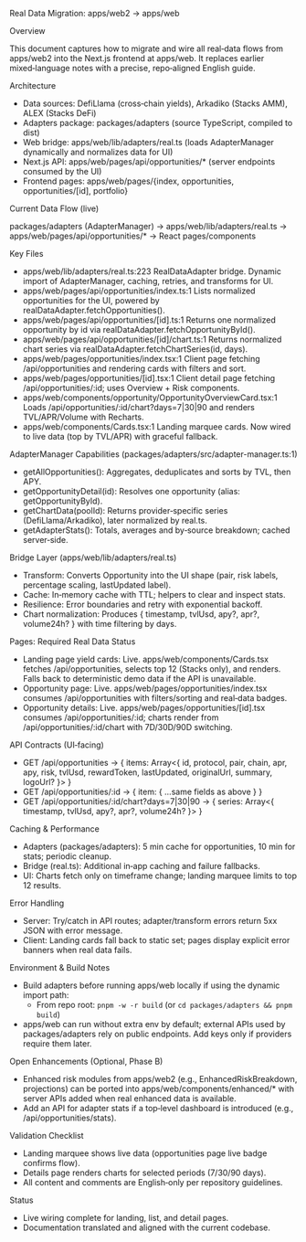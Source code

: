 Real Data Migration: apps/web2 → apps/web

Overview

This document captures how to migrate and wire all real‑data flows from apps/web2 into the Next.js frontend at apps/web. It replaces earlier mixed‑language notes with a precise, repo‑aligned English guide.

Architecture

- Data sources: DefiLlama (cross‑chain yields), Arkadiko (Stacks AMM), ALEX (Stacks DeFi)
- Adapters package: packages/adapters (source TypeScript, compiled to dist)
- Web bridge: apps/web/lib/adapters/real.ts (loads AdapterManager dynamically and normalizes data for UI)
- Next.js API: apps/web/pages/api/opportunities/\* (server endpoints consumed by the UI)
- Frontend pages: apps/web/pages/{index, opportunities, opportunities/[id], portfolio}

Current Data Flow (live)

packages/adapters (AdapterManager) → apps/web/lib/adapters/real.ts → apps/web/pages/api/opportunities/\* → React pages/components

Key Files

- apps/web/lib/adapters/real.ts:223
  RealDataAdapter bridge. Dynamic import of AdapterManager, caching, retries, and transforms for UI.
- apps/web/pages/api/opportunities/index.ts:1
  Lists normalized opportunities for the UI, powered by realDataAdapter.fetchOpportunities().
- apps/web/pages/api/opportunities/[id].ts:1
  Returns one normalized opportunity by id via realDataAdapter.fetchOpportunityById().
- apps/web/pages/api/opportunities/[id]/chart.ts:1
  Returns normalized chart series via realDataAdapter.fetchChartSeries(id, days).
- apps/web/pages/opportunities/index.tsx:1
  Client page fetching /api/opportunities and rendering cards with filters and sort.
- apps/web/pages/opportunities/[id].tsx:1
  Client detail page fetching /api/opportunities/:id; uses Overview + Risk components.
- apps/web/components/opportunity/OpportunityOverviewCard.tsx:1
  Loads /api/opportunities/:id/chart?days=7|30|90 and renders TVL/APR/Volume with Recharts.
- apps/web/components/Cards.tsx:1
  Landing marquee cards. Now wired to live data (top by TVL/APR) with graceful fallback.

AdapterManager Capabilities (packages/adapters/src/adapter-manager.ts:1)

- getAllOpportunities(): Aggregates, deduplicates and sorts by TVL, then APY.
- getOpportunityDetail(id): Resolves one opportunity (alias: getOpportunityById).
- getChartData(poolId): Returns provider‑specific series (DefiLlama/Arkadiko), later normalized by real.ts.
- getAdapterStats(): Totals, averages and by‑source breakdown; cached server‑side.

Bridge Layer (apps/web/lib/adapters/real.ts)

- Transform: Converts Opportunity into the UI shape (pair, risk labels, percentage scaling, lastUpdated label).
- Cache: In‑memory cache with TTL; helpers to clear and inspect stats.
- Resilience: Error boundaries and retry with exponential backoff.
- Chart normalization: Produces { timestamp, tvlUsd, apy?, apr?, volume24h? } with time filtering by days.

Pages: Required Real Data Status

- Landing page yield cards: Live. apps/web/components/Cards.tsx fetches /api/opportunities, selects top 12 (Stacks only), and renders. Falls back to deterministic demo data if the API is unavailable.
- Opportunity page: Live. apps/web/pages/opportunities/index.tsx consumes /api/opportunities with filters/sorting and real‑data badges.
- Opportunity details: Live. apps/web/pages/opportunities/[id].tsx consumes /api/opportunities/:id; charts render from /api/opportunities/:id/chart with 7D/30D/90D switching.

API Contracts (UI‑facing)

- GET /api/opportunities → { items: Array<{ id, protocol, pair, chain, apr, apy, risk, tvlUsd, rewardToken, lastUpdated, originalUrl, summary, logoUrl? }> }
- GET /api/opportunities/:id → { item: { …same fields as above } }
- GET /api/opportunities/:id/chart?days=7|30|90 → { series: Array<{ timestamp, tvlUsd, apy?, apr?, volume24h? }> }

Caching & Performance

- Adapters (packages/adapters): 5 min cache for opportunities, 10 min for stats; periodic cleanup.
- Bridge (real.ts): Additional in‑app caching and failure fallbacks.
- UI: Charts fetch only on timeframe change; landing marquee limits to top 12 results.

Error Handling

- Server: Try/catch in API routes; adapter/transform errors return 5xx JSON with error message.
- Client: Landing cards fall back to static set; pages display explicit error banners when real data fails.

Environment & Build Notes

- Build adapters before running apps/web locally if using the dynamic import path:
  - From repo root: `pnpm -w -r build` (or `cd packages/adapters && pnpm build`)
- apps/web can run without extra env by default; external APIs used by packages/adapters rely on public endpoints. Add keys only if providers require them later.

Open Enhancements (Optional, Phase B)

- Enhanced risk modules from apps/web2 (e.g., EnhancedRiskBreakdown, projections) can be ported into apps/web/components/enhanced/\* with server APIs added when real enhanced data is available.
- Add an API for adapter stats if a top‑level dashboard is introduced (e.g., /api/opportunities/stats).

Validation Checklist

- Landing marquee shows live data (opportunities page live badge confirms flow).
- Details page renders charts for selected periods (7/30/90 days).
- All content and comments are English‑only per repository guidelines.

Status

- Live wiring complete for landing, list, and detail pages.
- Documentation translated and aligned with the current codebase.
